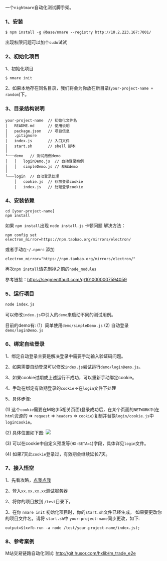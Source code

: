 
一个`nightmare`自动化测试脚手架。

### 1、安装

``` 
$ npm install -g @base/nmare --registry http://10.2.223.167:7001/
```
出现权限问题可以加个`sudo`试试

### 2、初始化项目
1、初始化项目
``` bash
$ nmare init
```

2、如果本地存在同名目录，我们将会为你放在新目录(`your-project-name + random`)下。

### 3、目录结构说明
```
your-project-name  // 初始化文件名
│   README.md      // 使用说明
│   package.json   // 项目信息
│   .gitignore     
│   index.js       // 入口文件
│   start.sh       // shell 脚本
│
└───demo   // 测试用例demo
│   │   loginDemo.js  // 自动登录案例
│   │   simpleDemo.js // 基础demo
│   
└───login  // 自动登录处理
    │   cookie.js  // 存放登录cookie
    │   index.js   // 处理登录cookie
```
### 4、安装依赖

```
cd [your-project-name]
npm install
```

如果 `npm install`出现 `node install.js` 卡顿问题
解决方法：
```
npm config set electron_mirror=https://npm.taobao.org/mirrors/electron/
```

或者手动`在~/.npmrc` 添加
```
electron_mirror="https://npm.taobao.org/mirrors/electron/"
```

再次`npm install`请先删掉之前的`node_modules`

参考链接：https://segmentfault.com/q/1010000007594059

### 5、运行项目
``` bash
node index.js
```

可以修改`index.js`中引入的`demo`来启动不同的测试用例。

目前的demo有: (1）简单使用`demo/simpleDemo.js` (2) 自动登录`demo/loginDemo.js`

### 6、绑定自动登录

1、绑定自动登录主要是解决登录中需要手动输入验证码问题。

2、如果需要自动登录可以修改`index.js`尝试运行`demo/loginDemo.js`。

3、如果cookie过期或上述运行不成功，可以重新手动绑定cookie。

4、手动在绑定有效期登录的`cookie`=>在`login`文件下处理

5、具体步骤:

  (1) 这个`cookie`需要在M站(h5相关页面)登录成功后，在某个页面的`NETWORK中`(在`html`资源的 => `request` => `headers` => `cookie`)复制并替换`login/cookie.js`中`loginCookie`。

  (2) 具体位置如下图:
 ![](http://h0.hucdn.com/open/201752/85acb1e43200b4c4_800x414.png)

  (3) 可以在cookie中自定义预发等(`HX-BETA=1`)字段，具体详见`login`文件。

  (4) 如果7天此`cookie`登录过，有效期会继续延长7天。

### 7、接入悟空
1、先看攻略，[点我点我](http://doc.husor.com/pages/viewpage.action?pageId=56398760)

2、登入`xx.xx.xx.xx`测试服务器

2、将你的项目放到 `/test`目录下。

3、在你 `nmare init` 初始化项目时，你的`start.sh`文件已经生成。
如果要更改你的项目文件名，请将 `start.sh`中 `your-project-name`同步更改，如下:
```
output=$(xvfb-run -a node /test/your-project-name/index.js);
```

### 8、参考案例

M站交易链路自动化测试: http://git.husor.com/hxlib/m_trade_e2e




